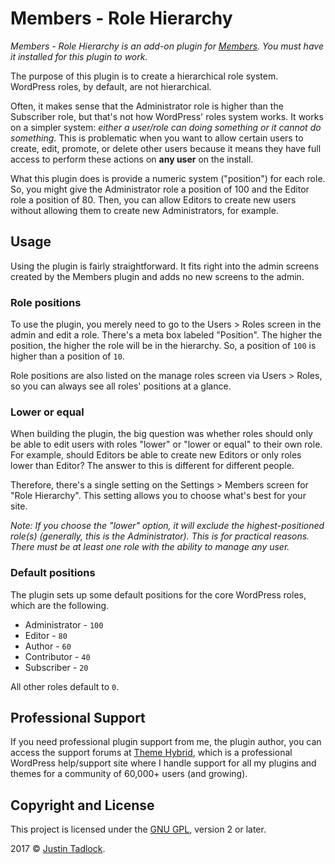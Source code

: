 # Members - Role Hierarchy

_Members - Role Hierarchy is an add-on plugin for [Members](http://themehybrid.com/plugins/members).  You must have it installed for this plugin to work._

The purpose of this plugin is to create a hierarchical role system.  WordPress roles, by default, are not hierarchical.  

Often, it makes sense that the Administrator role is higher than the Subscriber role, but that's not how WordPress' roles system works.  It works on a simpler system:  _either a user/role can doing something or it cannot do something_.  This is problematic when you want to allow certain users to create, edit, promote, or delete other users because it means they have full access to perform these actions on **any user** on the install.

What this plugin does is provide a numeric system ("position") for each role.  So, you might give the Administrator role a position of 100 and the Editor role a position of 80.  Then, you can allow Editors to create new users without allowing them to create new Administrators, for example.

## Usage

Using the plugin is fairly straightforward.  It fits right into the admin screens created by the Members plugin and adds no new screens to the admin.

### Role positions

To use the plugin, you merely need to go to the Users > Roles screen in the admin and edit a role.  There's a meta box labeled "Position".  The higher the position, the higher the role will be in the hierarchy.  So, a position of `100` is higher than a position of `10`.

Role positions are also listed on the manage roles screen via Users > Roles, so you can always see all roles' positions at a glance.

### Lower or equal

When building the plugin, the big question was whether roles should only be able to edit users with roles "lower" or "lower or equal" to their own role.  For example, should Editors be able to create new Editors or only roles lower than Editor?  The answer to this is different for different people.

Therefore, there's a single setting on the Settings > Members screen for "Role Hierarchy".  This setting allows you to choose what's best for your site.

_Note: If you choose the "lower" option, it will exclude the highest-positioned role(s) (generally, this is the Administrator).  This is for practical reasons.  There must be at least one role with the ability to manage any user._

### Default positions

The plugin sets up some default positions for the core WordPress roles, which are the following.

* Administrator - `100`
* Editor - `80`
* Author - `60`
* Contributor - `40`
* Subscriber - `20`

All other roles default to `0`.

## Professional Support

If you need professional plugin support from me, the plugin author, you can access the support forums at [Theme Hybrid](http://themehybrid.com/board/topics), which is a professional WordPress help/support site where I handle support for all my plugins and themes for a community of 60,000+ users (and growing).

## Copyright and License

This project is licensed under the [GNU GPL](http://www.gnu.org/licenses/old-licenses/gpl-2.0.html), version 2 or later.

2017 &copy; [Justin Tadlock](http://justintadlock.com).
